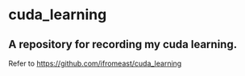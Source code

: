 # cuda_learning
A repository for recording my cuda learning.
---
Refer to https://github.com/ifromeast/cuda_learning